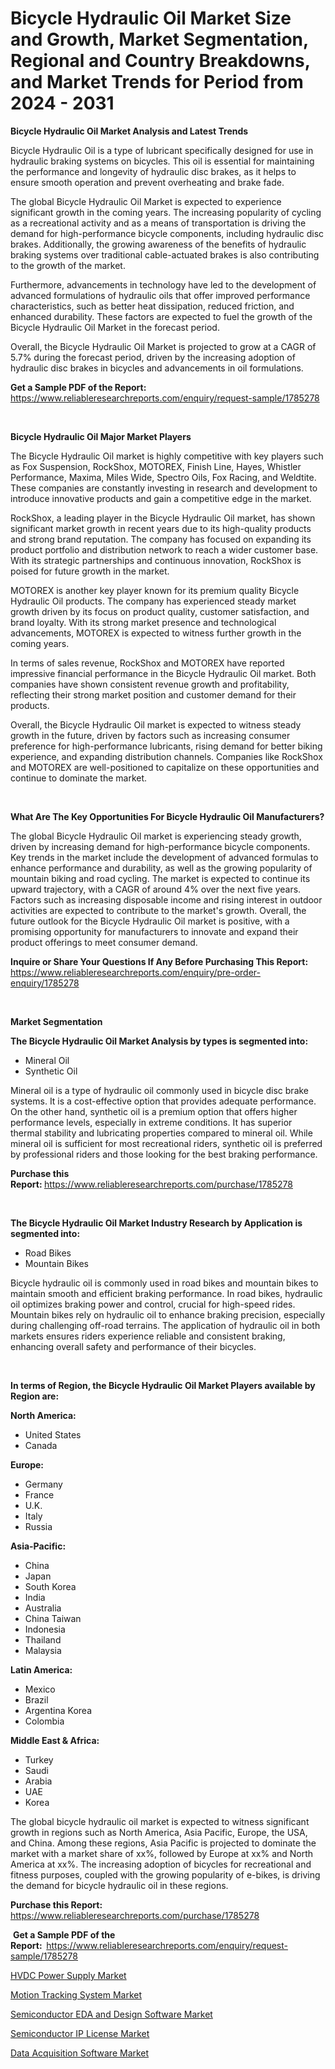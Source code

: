 <p><h1>Bicycle Hydraulic Oil Market Size and Growth, Market Segmentation, Regional and Country Breakdowns, and Market Trends for Period from 2024 -  2031</h1></p><p><strong>Bicycle Hydraulic Oil Market Analysis and Latest Trends</strong></p>
<p><p>Bicycle Hydraulic Oil is a type of lubricant specifically designed for use in hydraulic braking systems on bicycles. This oil is essential for maintaining the performance and longevity of hydraulic disc brakes, as it helps to ensure smooth operation and prevent overheating and brake fade.</p><p>The global Bicycle Hydraulic Oil Market is expected to experience significant growth in the coming years. The increasing popularity of cycling as a recreational activity and as a means of transportation is driving the demand for high-performance bicycle components, including hydraulic disc brakes. Additionally, the growing awareness of the benefits of hydraulic braking systems over traditional cable-actuated brakes is also contributing to the growth of the market.</p><p>Furthermore, advancements in technology have led to the development of advanced formulations of hydraulic oils that offer improved performance characteristics, such as better heat dissipation, reduced friction, and enhanced durability. These factors are expected to fuel the growth of the Bicycle Hydraulic Oil Market in the forecast period.</p><p>Overall, the Bicycle Hydraulic Oil Market is projected to grow at a CAGR of 5.7% during the forecast period, driven by the increasing adoption of hydraulic disc brakes in bicycles and advancements in oil formulations.</p></p>
<p><strong>Get a Sample PDF of the Report:&nbsp;</strong> <a href="https://www.reliableresearchreports.com/enquiry/request-sample/1785278">https://www.reliableresearchreports.com/enquiry/request-sample/1785278</a></p>
<p>&nbsp;</p>
<p><strong>Bicycle Hydraulic Oil Major Market Players</strong></p>
<p><p>The Bicycle Hydraulic Oil market is highly competitive with key players such as Fox Suspension, RockShox, MOTOREX, Finish Line, Hayes, Whistler Performance, Maxima, Miles Wide, Spectro Oils, Fox Racing, and Weldtite. These companies are constantly investing in research and development to introduce innovative products and gain a competitive edge in the market.</p><p>RockShox, a leading player in the Bicycle Hydraulic Oil market, has shown significant market growth in recent years due to its high-quality products and strong brand reputation. The company has focused on expanding its product portfolio and distribution network to reach a wider customer base. With its strategic partnerships and continuous innovation, RockShox is poised for future growth in the market.</p><p>MOTOREX is another key player known for its premium quality Bicycle Hydraulic Oil products. The company has experienced steady market growth driven by its focus on product quality, customer satisfaction, and brand loyalty. With its strong market presence and technological advancements, MOTOREX is expected to witness further growth in the coming years.</p><p>In terms of sales revenue, RockShox and MOTOREX have reported impressive financial performance in the Bicycle Hydraulic Oil market. Both companies have shown consistent revenue growth and profitability, reflecting their strong market position and customer demand for their products.</p><p>Overall, the Bicycle Hydraulic Oil market is expected to witness steady growth in the future, driven by factors such as increasing consumer preference for high-performance lubricants, rising demand for better biking experience, and expanding distribution channels. Companies like RockShox and MOTOREX are well-positioned to capitalize on these opportunities and continue to dominate the market.</p></p>
<p>&nbsp;</p>
<p><strong>What Are The Key Opportunities For Bicycle Hydraulic Oil Manufacturers?</strong></p>
<p><p>The global Bicycle Hydraulic Oil market is experiencing steady growth, driven by increasing demand for high-performance bicycle components. Key trends in the market include the development of advanced formulas to enhance performance and durability, as well as the growing popularity of mountain biking and road cycling. The market is expected to continue its upward trajectory, with a CAGR of around 4% over the next five years. Factors such as increasing disposable income and rising interest in outdoor activities are expected to contribute to the market's growth. Overall, the future outlook for the Bicycle Hydraulic Oil market is positive, with a promising opportunity for manufacturers to innovate and expand their product offerings to meet consumer demand.</p></p>
<p><strong>Inquire or Share Your Questions If Any Before Purchasing This Report:</strong> <a href="https://www.reliableresearchreports.com/enquiry/pre-order-enquiry/1785278">https://www.reliableresearchreports.com/enquiry/pre-order-enquiry/1785278</a></p>
<p>&nbsp;</p>
<p><strong>Market Segmentation</strong></p>
<p><strong>The Bicycle Hydraulic Oil Market Analysis by types is segmented into:</strong></p>
<p><ul><li>Mineral Oil</li><li>Synthetic Oil</li></ul></p>
<p><p>Mineral oil is a type of hydraulic oil commonly used in bicycle disc brake systems. It is a cost-effective option that provides adequate performance. On the other hand, synthetic oil is a premium option that offers higher performance levels, especially in extreme conditions. It has superior thermal stability and lubricating properties compared to mineral oil. While mineral oil is sufficient for most recreational riders, synthetic oil is preferred by professional riders and those looking for the best braking performance.</p></p>
<p><strong>Purchase this Report:&nbsp;</strong><a href="https://www.reliableresearchreports.com/purchase/1785278">https://www.reliableresearchreports.com/purchase/1785278</a></p>
<p>&nbsp;</p>
<p><strong>The Bicycle Hydraulic Oil Market Industry Research by Application is segmented into:</strong></p>
<p><ul><li>Road Bikes</li><li>Mountain Bikes</li></ul></p>
<p><p>Bicycle hydraulic oil is commonly used in road bikes and mountain bikes to maintain smooth and efficient braking performance. In road bikes, hydraulic oil optimizes braking power and control, crucial for high-speed rides. Mountain bikes rely on hydraulic oil to enhance braking precision, especially during challenging off-road terrains. The application of hydraulic oil in both markets ensures riders experience reliable and consistent braking, enhancing overall safety and performance of their bicycles.</p></p>
<p>&nbsp;</p>
<p><strong>In terms of Region, the Bicycle Hydraulic Oil Market Players available by Region are:</strong></p>
<p>
    <p> <strong> North America: </strong>
        <ul>
            <li>United States</li>
            <li>Canada</li>
        </ul>
        </p> 
    <p> <strong> Europe: </strong>
        <ul>
            <li>Germany</li>
            <li>France</li>
            <li>U.K.</li>
            <li>Italy</li>
            <li>Russia</li>
        </ul>
        </p> 
    <p> <strong> Asia-Pacific: </strong>
        <ul>
            <li>China</li>
            <li>Japan</li>
            <li>South Korea</li>
            <li>India</li>
            <li>Australia</li>
            <li>China Taiwan</li>
            <li>Indonesia</li>
            <li>Thailand</li>
            <li>Malaysia</li>
        </ul>
        </p> 
    <p> <strong> Latin America: </strong>
        <ul>
            <li>Mexico</li>
            <li>Brazil</li>
            <li>Argentina Korea</li>
            <li>Colombia</li>
        </ul>
        </p> 
    <p> <strong> Middle East & Africa: </strong>
        <ul>
            <li>Turkey</li>
            <li>Saudi</li>
            <li>Arabia</li>
            <li>UAE</li>
            <li>Korea</li>
        </ul>
    </p>
    </p>
<p><p>The global bicycle hydraulic oil market is expected to witness significant growth in regions such as North America, Asia Pacific, Europe, the USA, and China. Among these regions, Asia Pacific is projected to dominate the market with a market share of xx%, followed by Europe at xx% and North America at xx%. The increasing adoption of bicycles for recreational and fitness purposes, coupled with the growing popularity of e-bikes, is driving the demand for bicycle hydraulic oil in these regions.</p></p>
<p><strong>Purchase this Report: </strong><a href="https://www.reliableresearchreports.com/purchase/1785278">https://www.reliableresearchreports.com/purchase/1785278</a></p>
<p>&nbsp;<strong>Get a Sample PDF of the Report:&nbsp;&nbsp;</strong><a href="https://www.reliableresearchreports.com/enquiry/request-sample/1785278">https://www.reliableresearchreports.com/enquiry/request-sample/1785278</a></p>
<p><strong></strong></p>
<p><p><a href="https://medium.com/@staceyhilll87/hvdc-power-supply-market-size-reveals-the-best-marketing-channels-in-global-industry-7697af4e9310">HVDC Power Supply Market</a></p><p><a href="https://medium.com/@staceyhilll87/motion-tracking-system-market-size-reveals-the-best-marketing-channels-in-global-industry-8d12b98f6d20">Motion Tracking System Market</a></p><p><a href="https://issuu.com/reportprime-2/docs/semiconductor-eda-and-design-software-market-size-">Semiconductor EDA and Design Software Market</a></p><p><a href="https://issuu.com/reportprime-2/docs/semiconductor-ip-license-market-size-2030.pptx">Semiconductor IP License Market</a></p><p><a href="https://medium.com/@staceyhilll87/data-acquisition-software-market-trends-and-market-analysis-forecasted-for-period-2024-2031-1fe0e7597503">Data Acquisition Software Market</a></p></p>